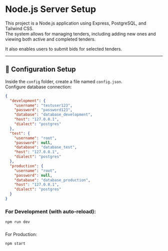 # Node.js Server Setup

This project is a Node.js application using Express, PostgreSQL, and Tailwind CSS.  
The system allows for managing tenders, including adding new ones and viewing both active and completed tenders.

It also enables users to submit bids for selected tenders.

---

## 📁 Configuration Setup

Inside the `config` folder, create a file named `config.json`.  
Configure database connection:

```json
{
  "development": {
    "username": "testuser123",
    "password": "password123",
    "database": "database_development",
    "host": "127.0.0.1",
    "dialect": "postgres"
  },
  "test": {
    "username": "root",
    "password": null,
    "database": "database_test",
    "host": "127.0.0.1",
    "dialect": "postgres"
  },
  "production": {
    "username": "root",
    "password": null,
    "database": "database_production",
    "host": "127.0.0.1",
    "dialect": "postgres"
  }
}
```

### For Development (with auto-reload):
```bash
npm run dev
```

### 
For Production:
```bash
npm start
```
